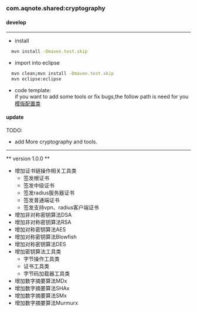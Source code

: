 ### com.aqnote.shared:cryptography ###

#### develop ####
-------------------------------------------------------------

- install  
```bash
  mvn install -Dmaven.test.skip
```
- import into eclipse  
```bash
  mvn clean;mvn install -Dmaven.test.skip  
  mvn eclipse:eclipse
```

- code template:  
 if you want to add some tools or fix bugs,the follow path is need for you  
 [模版配置类](https://github.com/aqnotecom/java.codestyle/tree/master/eclipse/templates)

#### update ####

TODO:

- add More cryptography and tools.

----------------------------------------

** version 1.0.0 **

- 增加证书链操作相关工具类
  - 签发根证书
  - 签发中级证书
  - 签发radius服务器证书
  - 签发普通端证书
  - 签发支持vpn、radius客户端证书
- 增加非对称密钥算法DSA
- 增加非对称密钥算法RSA
- 增加对称密钥算法AES
- 增加对称密钥算法Blowfish
- 增加对称密钥算法DES
- 增加密钥算法工具类
  - 字节操作工具类
  - 证书工具类
  - 字节码加载器工具类
- 增加数字摘要算法MDx
- 增加数字摘要算法SHAx
- 增加数字摘要算法SMx
- 增加数字摘要算法Murmurx
